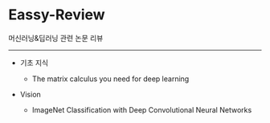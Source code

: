 # Eassy-Review
머신러닝&amp;딥러닝 관련 논문 리뷰

***

+ 기초 지식
  + The matrix calculus you need for deep learning

+ Vision
  + ImageNet Classification with Deep Convolutional Neural Networks
